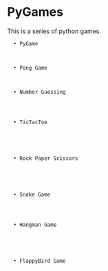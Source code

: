 # PyGames
This is a series of python games.

      • PyGame 
 

  
      • Pong Game
  
  
  
      • Number Guessing
  
  
  
  
      • TicTacToe
  
  
  
  
  
      • Rock Paper Scissors
  
  
  
  
  
      • Snake Game
  
  
  
  
      • Hangman Game
  
  
  
  
  
      • FlappyBird Game
